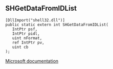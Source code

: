 ## SHGetDataFromIDList

```
[DllImport("shell32.dll")]
public static extern int SHGetDataFromIDList(
   IntPtr psf,
   IntPtr pidl,
   uint nFormat,
   ref IntPtr pv,
   uint cb
);
```

[Microsoft documentation](https://docs.microsoft.com/en-us/windows/win32/api/shlobj_core/nf-shlobj_core-shgetdatafromidlistw)
